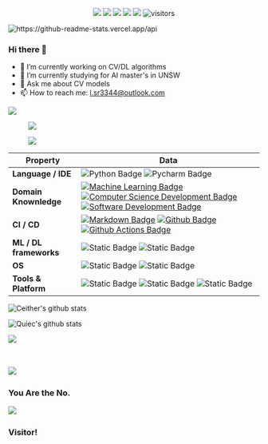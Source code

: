 <p align="center">
    <a href="https://github.com/CeitherNSW/CeitherNSW"><img src="https://img.shields.io/badge/status-updating-brightgreen.svg"></a>
    <a href="https://github.com/python/cpython"><img src="https://img.shields.io/badge/Python-3.12-FF1493.svg"></a>
    <a href="https://github.com/CeitherNSW/CeitherNSW/graphs/contributors"><img src="https://img.shields.io/github/contributors/CeitherNSW/CeitherNSW?color=blue"></a>
    <a href="https://github.com/CeitherNSW/CeitherNSW/stargazers"><img src="https://img.shields.io/github/stars/CeitherNSW/CeitherNSW.svg?logo=github"></a>
    <a href="https://github.com/CeitherNSW/CeitherNSW/network/members"><img src="https://img.shields.io/github/forks/CeitherNSW/CeitherNSW.svg?color=blue&logo=github"></a>
    <img src="https://visitor-badge.laobi.icu/badge?page_id=CeitherNSW.CeitherNSW" alt="visitors"/>   
</p>

![https://github-readme-stats.vercel.app/api
](https://github-readme-stats.vercel.app/api/wakatime?username=Ceither)
### Hi there 👋



- 🔭 I’m currently working on CV/DL algorithms 
- 🌱 I’m currently studying for AI master's in UNSW 
- 💬 Ask me about CV models 
- 📫 How to reach me: l.sr3344@outlook.com
<img src="https://wakatime.com/share/@516b1c08-e2fa-42dc-a034-1de0fd68b546/4f0fd280-e577-4caa-906e-bd38a47c47c1.svg" height=“200”>

<figure><img src="https://wakatime.com/share/@516b1c08-e2fa-42dc-a034-1de0fd68b546/8d5cb3d8-f10e-439d-ba02-77f57549aeef.svg"></figure> 
 <figure><img src="https://wakatime.com/share/@516b1c08-e2fa-42dc-a034-1de0fd68b546/f0c57491-c4ff-4875-8e07-72f93415fd93.svg"></figure>

| Property                                        | Data                                                                                                                                                                                                                                                                                                                                                                                                                                                                                                                                                                                                                                                                                                                                                                                                                                                                                                                                                                                                                                                                                                                                                                                                                                                                                                                                                                                                                                                                                                                                                                                                                                                                                                                                                                                                            |
|-------------------------------------------------|-----------------------------------------------------------------------------------------------------------------------------------------------------------------------------------------------------------------------------------------------------------------------------------------------------------------------------------------------------------------------------------------------------------------------------------------------------------------------------------------------------------------------------------------------------------------------------------------------------------------------------------------------------------------------------------------------------------------------------------------------------------------------------------------------------------------------------------------------------------------------------------------------------------------------------------------------------------------------------------------------------------------------------------------------------------------------------------------------------------------------------------------------------------------------------------------------------------------------------------------------------------------------------------------------------------------------------------------------------------------------------------------------------------------------------------------------------------------------------------------------------------------------------------------------------------------------------------------------------------------------------------------------------------------------------------------------------------------------------------------------------------------------------------------------------------------|
| **Language / IDE**                              | ![Python Badge](https://img.shields.io/badge/-Python-3776AB?style=flat&logo=Python&logoColor=white) ![Pycharm Badge](https://img.shields.io/badge/-Pycharm-3776AB?style=flat&logo=Pycharm&logoColor=white) 
| **Domain Knownledge**                           | [![Machine Learning Badge](https://img.shields.io/badge/-Machine%20Learning-01D277?style=flat&logoColor=white)](https://github.com/BEPb/BEPb) [![Computer Science Development Badge](https://img.shields.io/badge/-Computer%20Science-FAB040?style=flat&logoColor=white)](https://github.com/search?q=user%3ABEPb&type=Repositories) [![Software Development Badge](https://img.shields.io/badge/-Software%20Development-FF6600?style=flat&logoColor=white)](https://github.com/search?q=user%3ABEPb&type=Repositories)  |                                                                                                                                                                                                                                                                                                                                                                                                                                                                                                                                                                                                                                                                                                                                                                                                                                                                                                                                                                                                                                                                                    
| **CI / CD**                                     | [![Markdown Badge](https://img.shields.io/badge/-Markdown-2088FF?style=flat&logo=Markdown&logoColor=white)](https://github.com/BEPb/BEPb) [![Github Badge](https://img.shields.io/badge/-Github%20-2088FF?style=flat&logo=Github&logoColor=white)](https://github.com/BEPb/BEPb) [![Github Actions Badge](https://img.shields.io/badge/-Git%20-2088FF?style=flat&logo=Git&logoColor=white)](https://github.com/BEPb/BEPb)                                                                                                                                                                                                                                                                                                                                                                                                                                                                                                                                                                                                                                                                                                                                                                                                                                                                                                                                                                                                                                                                                                                                                                                                                                                                                                                                                                                       |
| **ML / DL frameworks**                                | ![Static Badge](https://img.shields.io/badge/PyTorch-blue?logo=pytorch&logoColor=%23EE4C2C&labelColor=black&color=black) ![Static Badge](https://img.shields.io/badge/TensorFlow-blue?logo=tensorflow&logoColor=%23%23FF6F00&labelColor=black&color=black)
| **OS**                                          | ![Static Badge](https://img.shields.io/badge/Windows-blue?logo=windows&logoColor=white&labelColor=3776AB&color=3776AB) ![Static Badge](https://img.shields.io/badge/MacOS-blue?logo=apple&logoColor=white&labelColor=balck&color=black)   |
| **Tools & Platform**                            | ![Static Badge](https://img.shields.io/badge/Colab-blue?logo=googlecolab&logoColor=%23F9AB00&labelColor=white&color=white)  ![Static Badge](https://img.shields.io/badge/JupyterLab-blue?logo=Jupyter&logoColor=%23F37626&labelColor=black&color=black)  ![Static Badge](https://img.shields.io/badge/arXiv-blue?logo=arxiv&logoColor=%23B31B1B&labelColor=white&color=grey)                                                                                                                                                                                                                                                                                                                                                                                                                                                                                                                                                                                                                                                                                                                                                                                                                                                                                                                                                                                                                                                                                                                                                                                                                                                                                                                                                                                         |






![Ceither's github stats](https://github-readme-stats.vercel.app/api?username=CeitherNSW&show_icons=true&theme=radical&include_all_commits=true) 

![Quiec's github stats](https://github-readme-stats.vercel.app/api/top-langs/?username=CeitherNSW&theme=radical&layout=compact) 

<img src="https://github-readme-streak-stats.herokuapp.com/?user=CeitherNSW"></img> 



<!--   profile-green-animate --> 
![](./profile-3d-contrib/profile-green-animate.svg)  

### You Are the No. 

![](https://count.getloli.com/get/@CertherNSW?theme=rule34)  

### Visitor!
